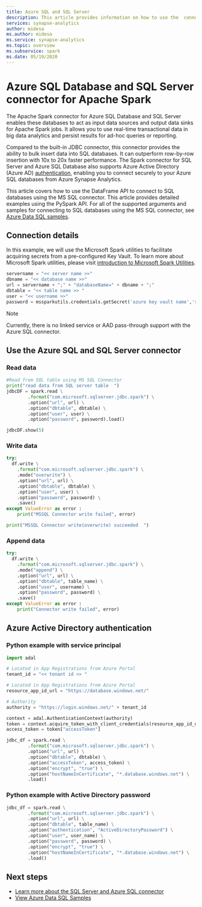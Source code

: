 ```yaml
---
title: Azure SQL and SQL Server 
description: This article provides information on how to use the  connector for moving data between Azure MS SQL and serverless Apache Spark pools.
services: synapse-analytics 
author: midesa
ms.author: midesa 
ms.service: synapse-analytics
ms.topic: overview
ms.subservice: spark
ms.date: 05/19/2020 
---
```


# Azure SQL Database and SQL Server connector for Apache Spark
The Apache Spark connector for Azure SQL Database and SQL Server enables these databases to act as input data sources and output data sinks for Apache Spark jobs. It allows you to use real-time transactional data in big data analytics and persist results for ad-hoc queries or reporting.

Compared to the built-in JDBC connector, this connector provides the ability to bulk insert data into SQL databases. It can outperform row-by-row insertion with 10x to 20x faster performance. The Spark connector for SQL Server and Azure SQL Database also supports Azure Active Directory (Azure AD) [authentication](/sql/connect/spark/connector#azure-active-directory-authentication), enabling you to connect securely to your Azure SQL databases from Azure Synapse Analytics. 

This article covers how to use the DataFrame API to connect to SQL databases using the MS SQL connector. This article provides detailed examples using the PySpark API. For all of the supported arguments and samples for connecting to SQL databases using the MS SQL connector, see [Azure Data SQL samples](https://github.com/microsoft/sql-server-samples#azure-data-sql-samples-repository).


  
## Connection details
In this example, we will use the Microsoft Spark utilities to facilitate acquiring secrets from a pre-configured Key Vault. To learn more about Microsoft Spark utilities, please visit [introduction to Microsoft Spark Utilities](../microsoft-spark-utilities.md).

```python
servername = "<< server name >>"
dbname = "<< database name >>"
url = servername + ";" + "databaseName=" + dbname + ";"
dbtable = "<< table name >> "
user = "<< username >>" 
password = mssparkutils.credentials.getSecret('azure key vault name','secret name')
```

> [!NOTE]
> Currently, there is no linked service or AAD pass-through support with the Azure SQL connector.

## Use the Azure SQL and SQL Server connector

### Read data
```python
#Read from SQL table using MS SQL Connector
print("read data from SQL server table  ")
jdbcDF = spark.read \
        .format("com.microsoft.sqlserver.jdbc.spark") \
        .option("url", url) \
        .option("dbtable", dbtable) \
        .option("user", user) \
        .option("password", password).load()

jdbcDF.show(5)
```

### Write data
```python
try:
  df.write \
    .format("com.microsoft.sqlserver.jdbc.spark") \
    .mode("overwrite") \
    .option("url", url) \
    .option("dbtable", dbtable) \
    .option("user", user) \
    .option("password", password) \
    .save()
except ValueError as error :
    print("MSSQL Connector write failed", error)

print("MSSQL Connector write(overwrite) succeeded  ")
```
### Append data
```python
try:
  df.write \
    .format("com.microsoft.sqlserver.jdbc.spark") \
    .mode("append") \
    .option("url", url) \
    .option("dbtable", table_name) \
    .option("user", username) \
    .option("password", password) \
    .save()
except ValueError as error :
    print("Connector write failed", error)
```

## Azure Active Directory authentication

### Python example with service principal
```python
import adal

# Located in App Registrations from Azure Portal
tenant_id = "<< tenant id >> "

# Located in App Registrations from Azure Portal
resource_app_id_url = "https://database.windows.net/"

# Authority
authority = "https://login.windows.net/" + tenant_id

context = adal.AuthenticationContext(authority)
token = context.acquire_token_with_client_credentials(resource_app_id_url, service_principal_id, service_principal_secret)
access_token = token["accessToken"]

jdbc_df = spark.read \
        .format("com.microsoft.sqlserver.jdbc.spark") \
        .option("url", url) \
        .option("dbtable", dbtable) \
        .option("accessToken", access_token) \
        .option("encrypt", "true") \
        .option("hostNameInCertificate", "*.database.windows.net") \
        .load()
```

### Python example with Active Directory password
```python
jdbc_df = spark.read \
        .format("com.microsoft.sqlserver.jdbc.spark") \
        .option("url", url) \
        .option("dbtable", table_name) \
        .option("authentication", "ActiveDirectoryPassword") \
        .option("user", user_name) \
        .option("password", password) \
        .option("encrypt", "true") \
        .option("hostNameInCertificate", "*.database.windows.net") \
        .load()
```

## Next steps
- [Learn more about the SQL Server and Azure SQL connector](/sql/connect/spark/connector)
- [View Azure Data SQL Samples](https://github.com/microsoft/sql-server-samples)
